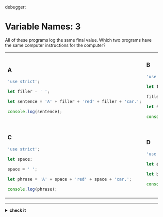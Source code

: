 debugger;
# Variable Names: 3

All of these programs log the same final value. Which two programs have the same
computer instructions for the computer?

<table>

<tr>
<td>

### A

```js
'use strict';

let filler = ' ';

let sentence = 'A' + filler + 'red' + filler + 'car.';

console.log(sentence);
```

</td>
<td>

### B

```js
'use strict';

let filler;

filler = ' ';

let sentence = 'A' + filler + 'red' + filler + 'car.';

console.log(sentence);
```

</td>
</tr>

<tr>
<td>

### C

```js
'use strict';

let space;

space = ' ';

let phrase = 'A' + space + 'red' + space + 'car.';

console.log(phrase);
```

</td>
<td>

### D

```js
'use strict';

let a = ' ';

let b = 'A' + a + 'red' + ' ' + 'car.';

console.log(b);
```

</td>
</tr>

</table>

---

<details>
<summary><strong>check it</strong></summary>
<br>

**B** and **C**.

</details>
